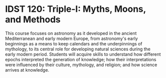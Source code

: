 # IDST 120: Triple-I: Myths, Moons, and Methods

This course focuses on astronomy as it developed in the ancient Mediterranean and early modern Europe, from astronomy's early beginnings as a means to keep calendars and the underpinnings of mythology, to its central role for developing natural sciences during the early modern period. Students will acquire skills to understand how different epochs interpreted the generation of knowledge; how their interpretations were influenced by their culture, mythology, and religion; and how science arrives at knowledge.